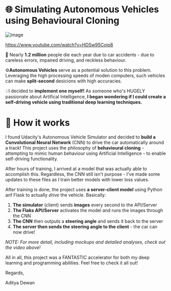 # 🌐 Simulating Autonomous Vehicles using Behavioural Cloning

![image](https://user-images.githubusercontent.com/65571552/153605382-5b8742a1-55f4-4b34-8258-be6022d63204.png)

https://www.youtube.com/watch?v=HDSw95Cojp8

🚗 Nearly **1.2 million** people die each year due to car accidents - due to careless errors, impaired driving, and reckless behaviour. 

⚙️**Autonomous Vehicles** serve as a potential solution to this problem. Leveraging the high processing speeds of moden computers, such vehicles can make **split-second** desicions with high accuracies.

💡I decided to **implement one myself!** As someone who's HUGELY passionate about Artifical Intelligence, **I began wondering if I could create a self-driving vehicle using traditional deep learning techniques.**

# 🤔 How it works

I found Udacity's Autonomous Vehicle Simulator and decided to **build a Convolutional Neural Network** (CNN) to drive the car automatically around a track! This project uses the philosophy of **behavioural cloning** - attempting to mimic human behaviour using Artificial Intelligence - to enable self-driving functionality. 

After hours of training, I arrived at a model that was actually able to accomplish this. Regardless, the CNN still isn't purpose - I've made some updates to these files as I train better models with lower loss values.

After training is done, the project uses **a server-client model** using Python anf Flask to actually _drive_ the vehicle. Basically:

1.  **The simulator** (client) sends **images** every second to the API/Server
2.  **The Flaks API/Server** activates the model and runs the images through the CNN
3.  **The CNN** then outputs a **steering angle** and sends it back to the server
4.  **The server then sends the steering angle to the client** - the car can now drive!

_NOTE: For more detail, including mockups and detailed analyses, check out the video above!_

All in all, this project was a FANTASTIC accelerator for both my deep learning and programming abilities. Feel free to check it all out!

Regards,

Aditya Dewan
